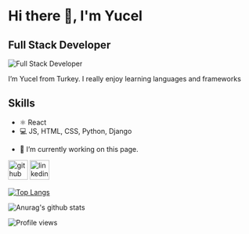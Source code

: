 
# Hi there 👋, I'm Yucel
## Full Stack Developer
![Full Stack Developer](https://img.freepik.com/free-photo/coder-programmer-sitting-table-with-desktop-computer-monitor-typing-coding-3d-rendering_126523-3136.jpg)

I’m Yucel from Turkey. I really enjoy learning languages and frameworks

## Skills
* ⚛️ React
* 💻 JS, HTML, CSS, Python, Django

- 🔭 I’m currently working on this page. 


[<img src='https://cdn.jsdelivr.net/npm/simple-icons@3.0.1/icons/github.svg' alt='github' height='40'>](https://github.com/iycel)  [<img src='https://cdn.jsdelivr.net/npm/simple-icons@3.0.1/icons/linkedin.svg' alt='linkedin' height='40'>](https://www.linkedin.com/in/iycel/)  

[![Top Langs](https://github-readme-stats.vercel.app/api/top-langs/?username=iycel)](https://github.com/anuraghazra/github-readme-stats)

![Anurag's github stats](https://github-readme-stats.vercel.app/api?username=iycel)

![Profile views](https://gpvc.arturio.dev/iycel)  
